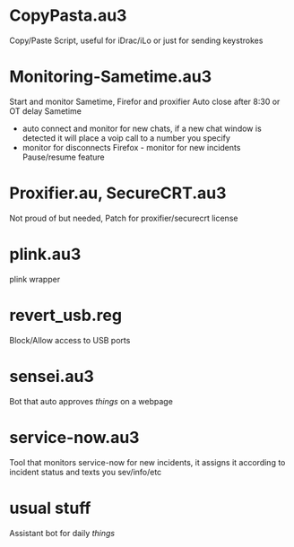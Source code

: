 # CopyPasta.au3
Copy/Paste Script, useful for iDrac/iLo or just for sending keystrokes

# Monitoring-Sametime.au3
Start and monitor Sametime, Firefor and proxifier
Auto close after 8:30 or OT delay
Sametime 
- auto connect and monitor for new chats, if a new chat window is detected it will place a voip call to a number you specify
- monitor for disconnects
Firefox - monitor for new incidents
Pause/resume feature

# Proxifier.au, SecureCRT.au3
Not proud of but needed, Patch for proxifier/securecrt license

# plink.au3
plink wrapper

# revert_usb.reg
Block/Allow access to USB ports

# sensei.au3
Bot that auto approves *things* on a webpage

# service-now.au3
Tool that monitors service-now for new incidents, it assigns it according to incident status and texts you sev/info/etc

# usual stuff
Assistant bot for daily *things*
